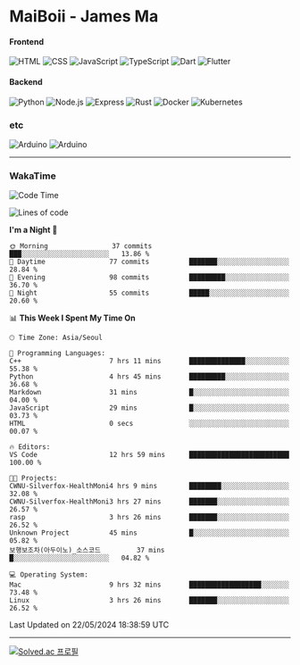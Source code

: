 # MaiBoii - James Ma

#### Frontend
![HTML](https://img.shields.io/badge/-HTML-E34F26?style=flat-square&logo=html5&logoColor=white)
![CSS](https://img.shields.io/badge/-CSS-1572B6?style=flat-square&logo=css3)
![JavaScript](https://img.shields.io/badge/-JavaScript-F7DF1E?style=flat-square&logo=javascript&logoColor=black)
![TypeScript](https://img.shields.io/badge/-TypeScript-02569B?style=flat-square&logo=typescript&logoColor=white)
![Dart](https://img.shields.io/badge/-Dart-0175C2?style=flat-square&logo=dart)
![Flutter](https://img.shields.io/badge/-Flutter-02569B?style=flat-square&logo=flutter)


#### Backend
![Python](https://img.shields.io/badge/-Python-3776AB?style=flat-square&logo=python&logoColor=white)
![Node.js](https://img.shields.io/badge/-Node.js-339933?style=flat-square&logo=node.js&logoColor=white)
![Express](https://img.shields.io/badge/-Express-339933?style=flat-square&logo=express&logoColor=white)
![Rust](https://img.shields.io/badge/-Rust-000000?style=flat-square&logo=rust&logoColor=white)
![Docker](https://img.shields.io/badge/-Docker-2496ED?style=flat-square&logo=docker&logoColor=white)
![Kubernetes](https://img.shields.io/badge/-Kubernetes-326CE5?style=flat-square&logo=kubernetes&logoColor=white)


### etc
![Arduino](https://img.shields.io/badge/-Arduino-00878F?style=flat-square&logo=arduino&logoColor=white)
![Arduino](https://img.shields.io/badge/-Bevy-232326?style=flat-square&logo=bevy&logoColor=white)

---
### WakaTime
<!--START_SECTION:waka-->
![Code Time](http://img.shields.io/badge/Code%20Time-837%20hrs%209%20mins-blue)

![Lines of code](https://img.shields.io/badge/From%20Hello%20World%20I%27ve%20Written-1.3%20million%20lines%20of%20code-blue)

**I'm a Night 🦉** 

```text
🌞 Morning                37 commits          ███░░░░░░░░░░░░░░░░░░░░░░   13.86 % 
🌆 Daytime                77 commits          ███████░░░░░░░░░░░░░░░░░░   28.84 % 
🌃 Evening                98 commits          █████████░░░░░░░░░░░░░░░░   36.70 % 
🌙 Night                  55 commits          █████░░░░░░░░░░░░░░░░░░░░   20.60 % 
```


📊 **This Week I Spent My Time On** 

```text
🕑︎ Time Zone: Asia/Seoul

💬 Programming Languages: 
C++                      7 hrs 11 mins       ██████████████░░░░░░░░░░░   55.38 % 
Python                   4 hrs 45 mins       █████████░░░░░░░░░░░░░░░░   36.68 % 
Markdown                 31 mins             █░░░░░░░░░░░░░░░░░░░░░░░░   04.00 % 
JavaScript               29 mins             █░░░░░░░░░░░░░░░░░░░░░░░░   03.73 % 
HTML                     0 secs              ░░░░░░░░░░░░░░░░░░░░░░░░░   00.07 % 

🔥 Editors: 
VS Code                  12 hrs 59 mins      █████████████████████████   100.00 % 

🐱‍💻 Projects: 
CWNU-Silverfox-HealthMoni4 hrs 9 mins        ████████░░░░░░░░░░░░░░░░░   32.08 % 
CWNU-Silverfox-HealthMoni3 hrs 27 mins       ███████░░░░░░░░░░░░░░░░░░   26.57 % 
rasp                     3 hrs 26 mins       ███████░░░░░░░░░░░░░░░░░░   26.52 % 
Unknown Project          45 mins             █░░░░░░░░░░░░░░░░░░░░░░░░   05.82 % 
보행보조차(아두이노)_소스코드         37 mins             █░░░░░░░░░░░░░░░░░░░░░░░░   04.82 % 

💻 Operating System: 
Mac                      9 hrs 32 mins       ██████████████████░░░░░░░   73.48 % 
Linux                    3 hrs 26 mins       ███████░░░░░░░░░░░░░░░░░░   26.52 % 
```


 Last Updated on 22/05/2024 18:38:59 UTC
<!--END_SECTION:waka-->
---
[![Solved.ac
프로필](http://mazassumnida.wtf/api/v2/generate_badge?boj=msu2020)](https://solved.ac/msu2020)
